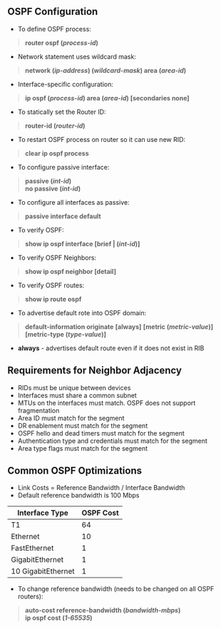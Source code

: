 ## OSPF Configuration  
* To define OSPF process:  
> **router ospf (*process-id*)**  
* Network statement uses wildcard mask:  
> **network (*ip-address*) (*wildcard-mask*) area (*area-id*)**  
* Interface-specific configuration:  
> **ip ospf (*process-id*) area (*area-id*) [secondaries none]**  
* To statically set the Router ID:  
> **router-id (*router-id*)**  
* To restart OSPF process on router so it can use new RID:  
> **clear ip ospf process**  
* To configure passive interface:  
> **passive (*int-id*)**  
> **no passive (*int-id*)**  
* To configure all interfaces as passive:  
> **passive interface default**  
* To verify OSPF:  
> **show ip ospf interface [brief | (*int-id*)]**  
* To verify OSPF Neighbors:  
> **show ip ospf neighbor [detail]**  
* To verify OSPF routes:  
> **show ip route ospf**  
* To advertise default rote into OSPF domain:  
> **default-information originate** **[always]** **[metric (*metric-value*)]** **[metric-type (*type-value*)]**  
* **always** - advertises default route even if it does not exist in RIB


## Requirements for Neighbor Adjacency  
* RIDs must be unique between devices  
* Interfaces must share a common subnet  
* MTUs on the interfaces must match. OSPF does not support fragmentation  
* Area ID must match for the segment  
* DR enablement must match for the segment  
* OSPF hello and dead timers must match for the segment  
* Authentication type and credentials must match for the segment  
* Area type flags must match for the segment  


## Common OSPF Optimizations  
* Link Costs = Reference Bandwidth / Interface Bandwidth  
 * Default reference bandwidth is 100 Mbps  
 
| **Interface Type** | **OSPF Cost** |
| --- | --- |
| T1 | 64 |
| Ethernet | 10 |
| FastEthernet | 1 |
| GigabitEthernet | 1 |
| 10 GigabitEthernet | 1 |  
* To change reference bandwidth (needs to be changed on all OSPF routers):  
> **auto-cost reference-bandwidth (*bandwidth-mbps*)**  
> **ip ospf cost (*1-65535*)**  

